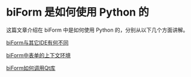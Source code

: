 # biForm 是如何使用 Python 的

这篇文章介绍在 biForm 中是如何使用 Python 的，分别从以下几个方面讲解。

[biForm与其它IDE有何不同](ide) 

[biForm中表单的上下文环境](context)

[biForm如何调用Qt库](qt)


